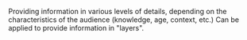 Providing information in various levels of details, depending on the characteristics of the audience (knowledge, age, context, etc.)
Can be applied to provide information in "layers".